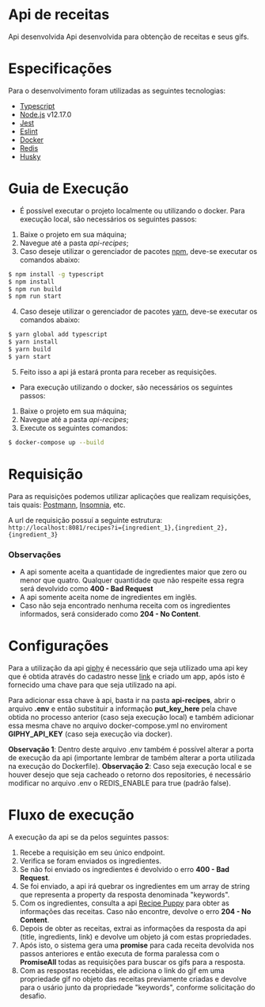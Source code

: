 # Api de receitas

Api desenvolvida Api desenvolvida para obtenção de receitas e seus gifs.


# Especificações

Para o desenvolvimento foram utilizadas as seguintes tecnologias:

- [Typescript](https://www.typescriptlang.org/)
- [Node.js](https://nodejs.org/en/) v12.17.0
- [Jest](https://jestjs.io/)
- [Eslint](https://eslint.org/)
- [Docker](https://www.docker.com/)
- [Redis](https://redis.io/)
- [Husky](https://www.npmjs.com/package/husky)


# Guia de Execução

- É possível executar o projeto localmente ou utilizando o docker. Para execução local, são necessários os seguintes passos:

1. Baixe o projeto em sua máquina;
2. Navegue até a pasta *api-recipes*;
3. Caso deseje utilizar o gerenciador de pacotes [npm](https://www.npmjs.com/), deve-se executar os comandos abaixo:
```sh
$ npm install -g typescript
$ npm install
$ npm run build
$ npm run start
```
4. Caso deseje utilizar o gerenciador de pacotes [yarn](https://yarnpkg.com/), deve-se executar os comandos abaixo:
```sh
$ yarn global add typescript
$ yarn install
$ yarn build
$ yarn start
```
5. Feito isso a api já estará pronta para receber as requisições.

- Para execução utilizando o docker, são necessários os seguintes passos:

1. Baixe o projeto em sua máquina;
2. Navegue até a pasta *api-recipes*;
3. Execute os seguintes comandos:
```sh
$ docker-compose up --build
```

# Requisição

Para as requisições podemos utilizar aplicações que realizam requisições, tais quais: [Postmann](https://www.postman.com/), [Insomnia](https://insomnia.rest/), etc.

A url de requisição possuí a seguinte estrutura: `http://localhost:8081/recipes?i={ingredient_1},{ingredient_2},{ingredient_3}`

### Observações

- A api somente aceita a quantidade de ingredientes maior que zero ou menor que quatro. Qualquer quantidade que não respeite essa regra será devolvido como **400 - Bad Request**
- A api somente aceita nome de ingredientes em inglês.
- Caso não seja encontrado nenhuma receita com os ingredientes informados, será considerado como **204 - No Content**.


# Configurações

Para a utilização da api [giphy](https://developers.giphy.com/) é necessário que seja utilizado uma api key que é obtida através do cadastro nesse [link](https://giphy.com/join?next=%2Foauth%2Fauthorize%2F%3Fresponse_type%3Dcode%26client_id%3DC7yftGDVCAhmaTnJCKv3eNaRsANYTDDf7PA9jZbw%26redirect_uri%3Dhttps%253A%252F%252Fdevelopers.giphy.com%252Foauth%252Fexchange%252F) e criado um app, após isto é fornecido uma chave para que seja utilizado na api.

Para adicionar essa chave à api, basta ir na pasta **api-recipes**, abrir o arquivo **.env** e então substituir a informação **put_key_here** pela chave obtida no processo anterior (caso seja execução local) e também adicionar essa mesma chave no arquivo docker-compose.yml no enviroment **GIPHY_API_KEY** (caso seja execução via docker). 

**Observação 1**: Dentro deste arquivo .env também é possível alterar a porta de execução da api (importante lembrar de também alterar a porta utilizada na execução do Dockerfile).
**Observação 2**: Caso seja execução local e se houver desejo que seja cacheado o retorno dos
repositories, é necessário modificar no arquivo .env o REDIS_ENABLE para true (padrão false).

# Fluxo de execução

A execução da api se da pelos seguintes passos:

1. Recebe a requisição em seu único endpoint.
2. Verifica se foram enviados os ingredientes.
3. Se não foi enviado os ingredientes é devolvido o erro **400 - Bad Request**.
4. Se foi enviado, a api irá quebrar os ingredientes em um array de string que representa a property da resposta denominada "keywords".
5. Com os ingredientes, consulta a api [Recipe Puppy](http://www.recipepuppy.com/about/api/) para obter as informações das receitas. Caso não encontre, devolve o erro **204 - No Content**.
6. Depois de obter as receitas, extrai as informações da resposta da api (title, ingredients, link) e devolve um objeto já com estas propriedades.
7. Após isto, o sistema gera uma **promise** para cada receita devolvida nos passos anteriores e então executa de forma paralessa com o **PromiseAll** todas as requisições para buscar os gifs para a resposta.
8. Com as respostas recebidas, ele adiciona o link do gif em uma propriedade gif no objeto das receitas previamente criadas e devolve para o usário junto da propriedade "keywords", conforme solicitação do desafio.
